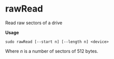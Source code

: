 # rawRead
Read raw sectors of a drive

**Usage**
```
sudo rawRead [--start n] [--length n] <device>
```
Where _n_ is a number of sectors of 512 bytes.

